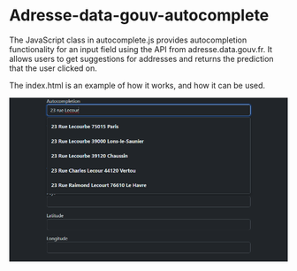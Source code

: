 # Adresse-data-gouv-autocomplete

The JavaScript class in autocomplete.js provides autocompletion functionality for an input field using the API from adresse.data.gouv.fr. It allows users to get suggestions for addresses and returns the prediction that the user clicked on.

The index.html is an example of how it works, and how it can be used.

![Example](example.png)